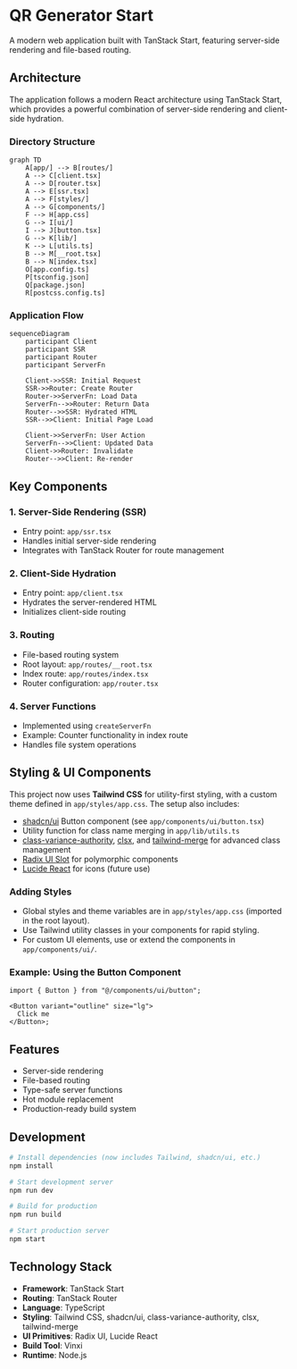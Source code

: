 # QR Generator Start

A modern web application built with TanStack Start, featuring server-side rendering and file-based routing.

## Architecture

The application follows a modern React architecture using TanStack Start, which provides a powerful combination of server-side rendering and client-side hydration.

### Directory Structure

```mermaid
graph TD
    A[app/] --> B[routes/]
    A --> C[client.tsx]
    A --> D[router.tsx]
    A --> E[ssr.tsx]
    A --> F[styles/]
    A --> G[components/]
    F --> H[app.css]
    G --> I[ui/]
    I --> J[button.tsx]
    G --> K[lib/]
    K --> L[utils.ts]
    B --> M[__root.tsx]
    B --> N[index.tsx]
    O[app.config.ts]
    P[tsconfig.json]
    Q[package.json]
    R[postcss.config.ts]
```

### Application Flow

```mermaid
sequenceDiagram
    participant Client
    participant SSR
    participant Router
    participant ServerFn

    Client->>SSR: Initial Request
    SSR->>Router: Create Router
    Router->>ServerFn: Load Data
    ServerFn-->>Router: Return Data
    Router-->>SSR: Hydrated HTML
    SSR-->>Client: Initial Page Load

    Client->>ServerFn: User Action
    ServerFn-->>Client: Updated Data
    Client->>Router: Invalidate
    Router-->>Client: Re-render
```

## Key Components

### 1. Server-Side Rendering (SSR)

- Entry point: `app/ssr.tsx`
- Handles initial server-side rendering
- Integrates with TanStack Router for route management

### 2. Client-Side Hydration

- Entry point: `app/client.tsx`
- Hydrates the server-rendered HTML
- Initializes client-side routing

### 3. Routing

- File-based routing system
- Root layout: `app/routes/__root.tsx`
- Index route: `app/routes/index.tsx`
- Router configuration: `app/router.tsx`

### 4. Server Functions

- Implemented using `createServerFn`
- Example: Counter functionality in index route
- Handles file system operations

## Styling & UI Components

This project now uses **Tailwind CSS** for utility-first styling, with a custom theme defined in `app/styles/app.css`. The setup also includes:

- [shadcn/ui](https://ui.shadcn.com/) Button component (see `app/components/ui/button.tsx`)
- Utility function for class name merging in `app/lib/utils.ts`
- [class-variance-authority](https://cva.style/), [clsx](https://github.com/lukeed/clsx), and [tailwind-merge](https://tailwind-merge.vercel.app/) for advanced class management
- [Radix UI Slot](https://www.radix-ui.com/primitives/docs/components/slot) for polymorphic components
- [Lucide React](https://lucide.dev/) for icons (future use)

### Adding Styles

- Global styles and theme variables are in `app/styles/app.css` (imported in the root layout).
- Use Tailwind utility classes in your components for rapid styling.
- For custom UI elements, use or extend the components in `app/components/ui/`.

### Example: Using the Button Component

```tsx
import { Button } from "@/components/ui/button";

<Button variant="outline" size="lg">
  Click me
</Button>;
```

## Features

- Server-side rendering
- File-based routing
- Type-safe server functions
- Hot module replacement
- Production-ready build system

## Development

```bash
# Install dependencies (now includes Tailwind, shadcn/ui, etc.)
npm install

# Start development server
npm run dev

# Build for production
npm run build

# Start production server
npm start
```

## Technology Stack

- **Framework**: TanStack Start
- **Routing**: TanStack Router
- **Language**: TypeScript
- **Styling**: Tailwind CSS, shadcn/ui, class-variance-authority, clsx, tailwind-merge
- **UI Primitives**: Radix UI, Lucide React
- **Build Tool**: Vinxi
- **Runtime**: Node.js

